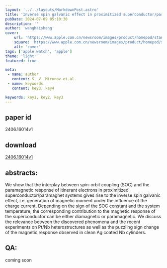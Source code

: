 ```yaml
---
layout: '../../layouts/MarkdownPost.astro'
title: 'Inverse spin galvanic effect in proximitized superconductor/paramagnet systems'
pubDate: 2024-07-09 05:10:30
description: ''
author: 'wanghaisheng'
cover:
    url: 'https://www.apple.com.cn/newsroom/images/product/homepod/standard/Apple-HomePod-hero-230118_big.jpg.large_2x.jpg'
    square: 'https://www.apple.com.cn/newsroom/images/product/homepod/standard/Apple-HomePod-hero-230118_big.jpg.large_2x.jpg'
    alt: 'cover'
tags: ['apple watch', 'apple'] 
theme: 'light'
featured: true

meta:
 - name: author
   content: S. V. Mironov et.al.
 - name: keywords
   content: key3, key4

keywords: key1, key2, key3
---
```


## paper id
2406.16014v1
## download
[2406.16014v1](http://arxiv.org/abs/2406.16014v1)
## abstracts:
We show that the interplay between spin-orbit coupling (SOC) and the paramagnetic response of itinerant electrons in proximitized superconductor/paramagnet systems gives rise to the inverse spin galvanic effect, i.e. generation of magnetic moment under the influence of the charge current. Depending on the sign of the SOC constant and the system temperature, the corresponding contribution to the magnetic response of the superconductor can be either diamagnetic or paramagnetic. We discuss the relevance between the discovered phenomena and the recent experiments on Pt/Nb heterostructures as well as the puzzling sign change of the magnetic response observed in clean Ag coated Nb cylinders.
## QA:
coming soon
